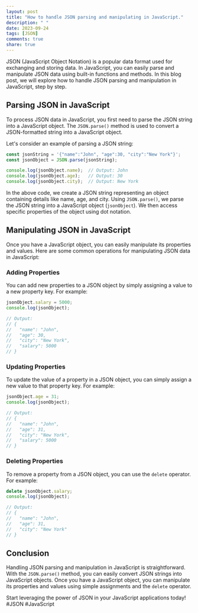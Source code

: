 ```yaml
---
layout: post
title: "How to handle JSON parsing and manipulating in JavaScript."
description: " "
date: 2023-09-24
tags: [JSON]
comments: true
share: true
---
```


JSON (JavaScript Object Notation) is a popular data format used for exchanging and storing data. In JavaScript, you can easily parse and manipulate JSON data using built-in functions and methods. In this blog post, we will explore how to handle JSON parsing and manipulation in JavaScript, step by step.

## Parsing JSON in JavaScript

To process JSON data in JavaScript, you first need to parse the JSON string into a JavaScript object. The `JSON.parse()` method is used to convert a JSON-formatted string into a JavaScript object.

Let's consider an example of parsing a JSON string:

```javascript
const jsonString = '{"name":"John", "age":30, "city":"New York"}';
const jsonObject = JSON.parse(jsonString);

console.log(jsonObject.name);  // Output: John
console.log(jsonObject.age);   // Output: 30
console.log(jsonObject.city);  // Output: New York
```

In the above code, we create a JSON string representing an object containing details like name, age, and city. Using `JSON.parse()`, we parse the JSON string into a JavaScript object (`jsonObject`). We then access specific properties of the object using dot notation.

## Manipulating JSON in JavaScript

Once you have a JavaScript object, you can easily manipulate its properties and values. Here are some common operations for manipulating JSON data in JavaScript:

### Adding Properties

You can add new properties to a JSON object by simply assigning a value to a new property key. For example:

```javascript
jsonObject.salary = 5000;
console.log(jsonObject);

// Output:
// {
//   "name": "John",
//   "age": 30,
//   "city": "New York",
//   "salary": 5000
// }
```
### Updating Properties

To update the value of a property in a JSON object, you can simply assign a new value to that property key. For example:

```javascript
jsonObject.age = 31;
console.log(jsonObject);

// Output:
// {
//   "name": "John",
//   "age": 31,
//   "city": "New York",
//   "salary": 5000
// }
```

### Deleting Properties

To remove a property from a JSON object, you can use the `delete` operator. For example:

```javascript
delete jsonObject.salary;
console.log(jsonObject);

// Output:
// {
//   "name": "John",
//   "age": 31,
//   "city": "New York"
// }
```

## Conclusion

Handling JSON parsing and manipulation in JavaScript is straightforward. With the `JSON.parse()` method, you can easily convert JSON strings into JavaScript objects. Once you have a JavaScript object, you can manipulate its properties and values using simple assignments and the `delete` operator.

Start leveraging the power of JSON in your JavaScript applications today! #JSON #JavaScript